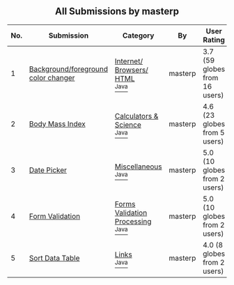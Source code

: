 ﻿<div align="center">

## All Submissions by masterp

</div>

No.  | Submission | Category | By   | User Rating
---- | ---------- | -------- | ---- | -----------
1 | [Background/foreground color changer<br />](https://github.com/Planet-Source-Code/masterp-background-foreground-color-changer__2-2695) | [Internet/ Browsers/ HTML<br /><sup>Java</sup>](../ByCategory/internet-browsers-html__2-68.md) | masterp | 3.7 (59 globes from 16 users)
2 | [Body Mass Index<br />](https://github.com/Planet-Source-Code/masterp-body-mass-index__2-2581) | [Calculators & Science<br /><sup>Java</sup>](../ByCategory/calculators-science__2-71.md) | masterp | 4.6 (23 globes from 5 users)
3 | [Date Picker<br />](https://github.com/Planet-Source-Code/masterp-date-picker__2-2607) | [Miscellaneous<br /><sup>Java</sup>](../ByCategory/miscellaneous__2-57.md) | masterp | 5.0 (10 globes from 2 users)
4 | [Form Validation<br />](https://github.com/Planet-Source-Code/masterp-form-validation__2-2610) | [Forms Validation Processing<br /><sup>Java</sup>](../ByCategory/forms-validation-processing__2-76.md) | masterp | 5.0 (10 globes from 2 users)
5 | [Sort Data Table<br />](https://github.com/Planet-Source-Code/masterp-sort-data-table__2-2711) | [Links<br /><sup>Java</sup>](../ByCategory/links__2-79.md) | masterp | 4.0 (8 globes from 2 users)
